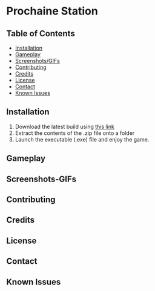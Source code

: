 # Prochaine Station


## Table of Contents
- [Installation](#installation)
- [Gameplay](#gameplay)
- [Screenshots/GIFs](#screenshots-gifs)
- [Contributing](#contributing)
- [Credits](#credits)
- [License](#license)
- [Contact](#contact)
- [Known Issues](#known-issues)

## Installation

1. Download the latest build using [this link](https://drive.google.com/drive/folders/1bqGoOGh0dF0CaF6NAO-q5pymmYM9tiJu?usp=sharing)
2. Extract the contents of the .zip file onto a folder
3. Launch the executable (.exe) file and enjoy the game.

## Gameplay


## Screenshots-GIFs


## Contributing


## Credits


## License


## Contact


## Known Issues


